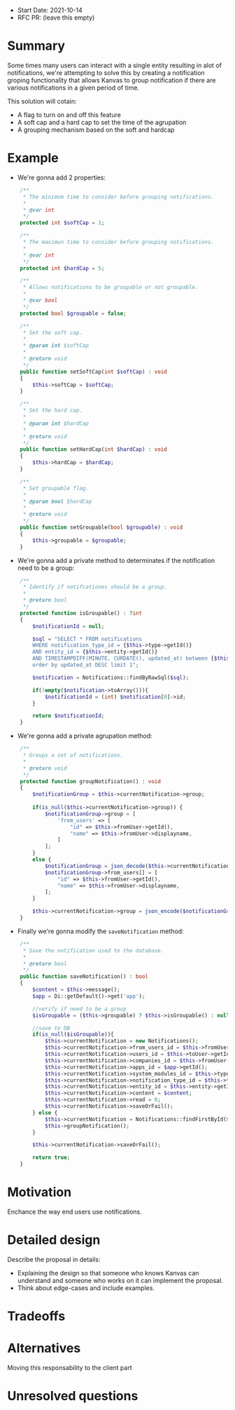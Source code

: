 - Start Date: 2021-10-14
- RFC PR: (leave this empty)

# Summary

Some times many users can interact with a single entity resulting in alot of notifications, we're attempting to solve this by creating a notification groping functionality that allows Kanvas to group notification if there are various notifications in a given period of time.

This solution will cotain:
- A flag to turn on and off this feature
- A soft cap and a hard cap to set the time of the agrupation
- A grouping mechanism based on the soft and hardcap

# Example

- We're gonna add 2 properties:

```php
    /**
     * The minimum time to consider before grouping notifications.
     *
     * @var int
     */
    protected int $softCap = 1;

    /**
     * The maximun time to consider before grouping notifications.
     *
     * @var int
     */
    protected int $hardCap = 5;

    /**
     * Allows notifications to be groupable or not groupable.
     *
     * @var bool
     */
    protected bool $groupable = false;

    /**
     * Set the soft cap.
     *
     * @param int $softCap
     *
     * @return void
     */
    public function setSoftCap(int $softCap) : void
    {
        $this->softCap = $softCap;
    }

    /**
     * Set the hard cap.
     *
     * @param int $hardCap
     *
     * @return void
     */
    public function setHardCap(int $hardCap) : void
    {
        $this->hardCap = $hardCap;
    }

    /**
     * Set groupable flag.
     *
     * @param bool $hardCap
     *
     * @return void
     */
    public function setGroupable(bool $groupable) : void
    {
        $this->groupable = $groupable;
    }
```

- We're gonna add a private method to determinates if the notification need to be a group:

```php
    /**
     * Identify if notifcationes should be a group.
     *
     * @return bool
     */
    protected function isGroupable() : ?int
    {
        $notificationId = null;

        $sql = "SELECT * FROM notifications
        WHERE notification_type_id = {$this->type->getId()}
        AND entity_id = {$this->entity->getId()}
        AND TIMESTAMPDIFF(MINUTE, CURDATE(), updated_at) between {$this->softCap} and {$this->hardCap}
        order by updated_at DESC limit 1";

        $notification = Notifications::findByRawSql($sql);

        if(!empty($notification->toArray())){
            $notificationId = (int) $notification[0]->id;
        }

        return $notificationId;
    }
```

- We're gonna add a private agrupation method:

```php
    /**
     * Groups a set of notifications.
     *
     * @return void
     */
    protected function groupNotification() : void
    {
        $notificationGroup = $this->currentNotification->group;
        
        if(is_null($this->currentNotification->group)) {
            $notificationGroup->group = [
                'from_users' => [
                    "id" => $this->fromUser->getId(),
                    "name" => $this->fromUser->displayname,
                ]
            ];
        }
        else {
            $notificationGroup = json_decode($this->currentNotification->group);
            $notificationGroup->from_users[] = [
                "id" => $this->fromUser->getId(),
                "name" => $this->fromUser->displayname,
            ];
        }

        $this->currentNotification->group = json_encode($notificationGroup);
    }
```

- Finally we're gonna modify the `saveNotification` method:

```php
    /**
     * Save the notification used to the database.
     *
     * @return bool
     */
    public function saveNotification() : bool
    {
        $content = $this->message();
        $app = Di::getDefault()->get('app');

        //verify if need to be a group
        $isGroupable = ($this->groupable) ? $this->isGroupable() : null;

        //save to DB
        if(is_null($isGroupable)){
            $this->currentNotification = new Notifications();
            $this->currentNotification->from_users_id = $this->fromUser->getId();
            $this->currentNotification->users_id = $this->toUser->getId();
            $this->currentNotification->companies_id = $this->fromUser->currentCompanyId();
            $this->currentNotification->apps_id = $app->getId();
            $this->currentNotification->system_modules_id = $this->type->system_modules_id;
            $this->currentNotification->notification_type_id = $this->type->getId();
            $this->currentNotification->entity_id = $this->entity->getId();
            $this->currentNotification->content = $content;
            $this->currentNotification->read = 0;
            $this->currentNotification->saveOrFail();
        } else {
            $this->currentNotification = Notifications::findFirstById($isGroupable);
            $this->groupNotification();
        }

        $this->currentNotification->saveOrFail();

        return true;
    }
```



# Motivation

Enchance the way end users use notifications.

# Detailed design

Describe the proposal in details:

- Explaining the design so that someone who knows Kanvas can understand and someone who works on it can implement the proposal. 
- Think about edge-cases and include examples.

# Tradeoffs

# Alternatives

Moving this responsability to the client part

# Unresolved questions